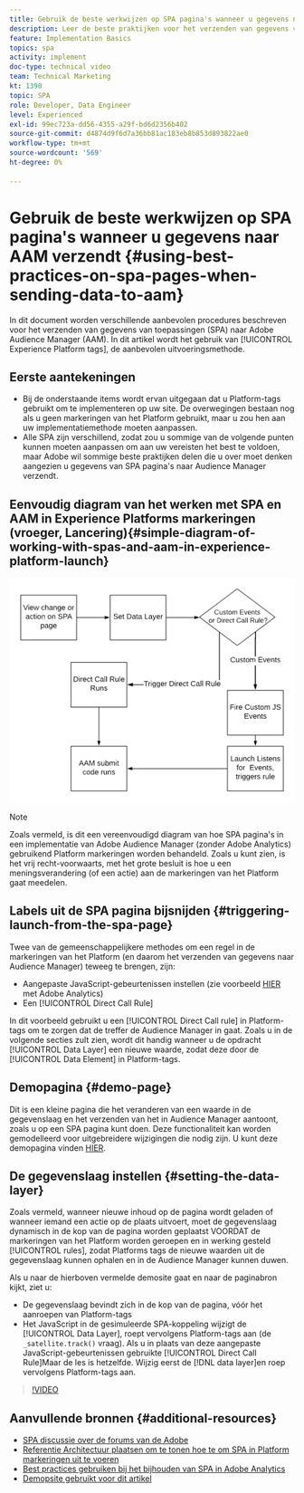 ```yaml
---
title: Gebruik de beste werkwijzen op SPA pagina's wanneer u gegevens naar AAM verzendt
description: Leer de beste praktijken voor het verzenden van gegevens van enig-paginatoepassingen (SPA) aan Adobe Audience Manager (AAM). Dit artikel richt zich op het gebruik van Experience Platform-tags, de aanbevolen implementatiemethode.
feature: Implementation Basics
topics: spa
activity: implement
doc-type: technical video
team: Technical Marketing
kt: 1390
topic: SPA
role: Developer, Data Engineer
level: Experienced
exl-id: 99ec723a-dd56-4355-a29f-bd6d2356b402
source-git-commit: d4874d9f6d7a36bb81ac183eb8b853d893822ae0
workflow-type: tm+mt
source-wordcount: '569'
ht-degree: 0%

---
```


# Gebruik de beste werkwijzen op SPA pagina&#39;s wanneer u gegevens naar AAM verzendt {#using-best-practices-on-spa-pages-when-sending-data-to-aam}

In dit document worden verschillende aanbevolen procedures beschreven voor het verzenden van gegevens van toepassingen (SPA) naar Adobe Audience Manager (AAM). In dit artikel wordt het gebruik van [!UICONTROL Experience Platform tags], de aanbevolen uitvoeringsmethode.

## Eerste aantekeningen

* Bij de onderstaande items wordt ervan uitgegaan dat u Platform-tags gebruikt om te implementeren op uw site. De overwegingen bestaan nog als u geen markeringen van het Platform gebruikt, maar u zou hen aan uw implementatiemethode moeten aanpassen.
* Alle SPA zijn verschillend, zodat zou u sommige van de volgende punten kunnen moeten aanpassen om aan uw vereisten het best te voldoen, maar Adobe wil sommige beste praktijken delen die u over moet denken aangezien u gegevens van SPA pagina&#39;s naar Audience Manager verzendt.

## Eenvoudig diagram van het werken met SPA en AAM in Experience Platforms markeringen (vroeger, Lancering){#simple-diagram-of-working-with-spas-and-aam-in-experience-platform-launch}

![spa voor am in-tags](assets/spa_for_aam_in_launch.png)

>[!NOTE]
>Zoals vermeld, is dit een vereenvoudigd diagram van hoe SPA pagina&#39;s in een implementatie van Adobe Audience Manager (zonder Adobe Analytics) gebruikend Platform markeringen worden behandeld. Zoals u kunt zien, is het vrij recht-voorwaarts, met het grote besluit is hoe u een meningsverandering (of een actie) aan de markeringen van het Platform gaat meedelen.

## Labels uit de SPA pagina bijsnijden {#triggering-launch-from-the-spa-page}

Twee van de gemeenschappelijkere methodes om een regel in de markeringen van het Platform (en daarom het verzenden van gegevens naar Audience Manager) teweeg te brengen, zijn:

* Aangepaste JavaScript-gebeurtenissen instellen (zie voorbeeld [HIER](https://helpx.adobe.com/analytics/kt/using/spa-analytics-best-practices-feature-video-use.html) met Adobe Analytics)
* Een [!UICONTROL Direct Call Rule]

In dit voorbeeld gebruikt u een [!UICONTROL Direct Call rule] in Platform-tags om te zorgen dat de treffer de Audience Manager in gaat. Zoals u in de volgende secties zult zien, wordt dit handig wanneer u de opdracht [!UICONTROL Data Layer] een nieuwe waarde, zodat deze door de [!UICONTROL Data Element] in Platform-tags.

## Demopagina {#demo-page}

Dit is een kleine pagina die het veranderen van een waarde in de gegevenslaag en het verzenden van het in Audience Manager aantoont, zoals u op een SPA pagina kunt doen. Deze functionaliteit kan worden gemodelleerd voor uitgebreidere wijzigingen die nodig zijn. U kunt deze demopagina vinden [HIER](https://aam.enablementadobe.com/SPA-Launch.html).

## De gegevenslaag instellen {#setting-the-data-layer}

Zoals vermeld, wanneer nieuwe inhoud op de pagina wordt geladen of wanneer iemand een actie op de plaats uitvoert, moet de gegevenslaag dynamisch in de kop van de pagina worden geplaatst VOORDAT de markeringen van het Platform worden geroepen en in werking gesteld [!UICONTROL rules], zodat Platforms tags de nieuwe waarden uit de gegevenslaag kunnen ophalen en in de Audience Manager kunnen duwen.

Als u naar de hierboven vermelde demosite gaat en naar de paginabron kijkt, ziet u:

* De gegevenslaag bevindt zich in de kop van de pagina, vóór het aanroepen van Platform-tags
* Het JavaScript in de gesimuleerde SPA-koppeling wijzigt de [!UICONTROL Data Layer], roept vervolgens Platform-tags aan (de `_satellite.track()` vraag). Als u in plaats van deze aangepaste JavaScript-gebeurtenissen gebruikte [!UICONTROL Direct Call Rule]Maar de les is hetzelfde. Wijzig eerst de [!DNL data layer]en roep vervolgens Platform-tags aan.

>[!VIDEO](https://video.tv.adobe.com/v/23322/?quality=12)

## Aanvullende bronnen {#additional-resources}

* [SPA discussie over de forums van de Adobe](https://forums.adobe.com/thread/2451022)
* [Referentie Architectuur plaatsen om te tonen hoe te om SPA in Platform markeringen uit te voeren](https://helpx.adobe.com/experience-manager/kt/integration/using/launch-reference-architecture-SPA-tutorial-implement.html)
* [Best practices gebruiken bij het bijhouden van SPA in Adobe Analytics](https://helpx.adobe.com/analytics/kt/using/spa-analytics-best-practices-feature-video-use.html)
* [Demopsite gebruikt voor dit artikel](https://aam.enablementadobe.com/SPA-Launch.html)

